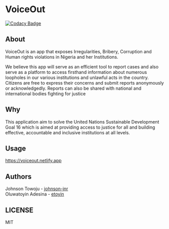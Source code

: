 # VoiceOut

[![Codacy Badge](https://api.codacy.com/project/badge/Grade/4aa27a34f790424ea6b234f4eb9ff647)](https://app.codacy.com/gh/BuildForSDG/voiceout-api?utm_source=github.com&utm_medium=referral&utm_content=BuildForSDG/voiceout-api&utm_campaign=Badge_Grade_Dashboard)

## About

VoiceOut is an app that exposes Irregularities, Bribery, Corruption and Human rights violations in Nigeria and her Institutions. 
 
We believe this app will serve as an efficient tool to report cases and also serve as a platform to access firsthand information about numerous loopholes in our various institutions and unlawful acts in the country. Citizens are free to express their concerns and submit reports anonymously or acknowledgedly. Reports can also be shared with national and international bodies fighting for justice<br/>

## Why

This application aim to solve the United Nations Sustainable Development Goal 16 which is aimed at providing access to justice for all and building effective, accountable and inclusive institutions at all levels.<br/>

## Usage
<https://voiceout.netlify.app>

## Authors

Johnson Towoju - [johnson-jnr](github.com/johnson-jnr) <br/>
Oluwatoyin Adesina - [etoyin](github.com/etoyin)

## LICENSE
MIT
